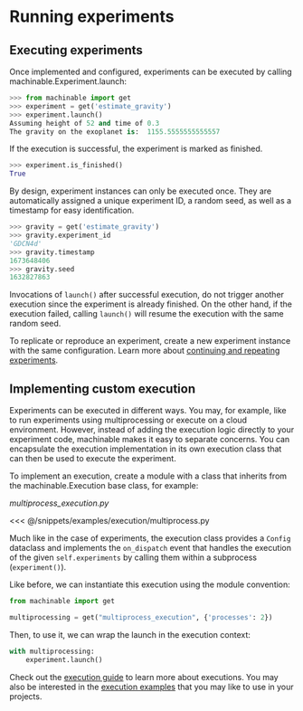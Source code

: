 # Running experiments

## Executing experiments

Once implemented and configured, experiments can be executed by calling <Pydoc caption="launch()">machinable.Experiment.launch</Pydoc>:

```python
>>> from machinable import get
>>> experiment = get('estimate_gravity')
>>> experiment.launch()
Assuming height of 52 and time of 0.3
The gravity on the exoplanet is:  1155.5555555555557
```

If the execution is successful, the experiment is marked as finished.

```python
>>> experiment.is_finished()
True
```

By design, experiment instances can only be executed once. They are automatically assigned a unique experiment ID, a random seed, as well as a timestamp for easy identification.

```python
>>> gravity = get('estimate_gravity')
>>> gravity.experiment_id
'GDCN4d'
>>> gravity.timestamp
1673648406
>>> gravity.seed
1632827863
```

Invocations of `launch()` after successful execution, do not trigger another execution since the experiment is already finished. On the other hand, if the execution failed, calling `launch()` will resume the execution with the same random seed.

To replicate or reproduce an experiment, create a new experiment instance with the same configuration. Learn more about [continuing and repeating experiments](../elements-in-depth/experiments.md#derivation).

## Implementing custom execution

Experiments can be executed in different ways. You may, for example, like to run experiments using multiprocessing or execute on a cloud environment. However, instead of adding the execution logic directly to your experiment code, machinable makes it easy to separate concerns. You can encapsulate the execution implementation in its own execution class that can then be used to execute the experiment. 

To implement an execution, create a module with a class that inherits from the <Pydoc>machinable.Execution</Pydoc> base class, for example:

_multiprocess_execution\.py_

<<< @/snippets/examples/execution/multiprocess.py

Much like in the case of experiments, the execution class provides a `Config` dataclass and implements the `on_dispatch` event that handles the execution of the given `self.experiments` by calling them within a subprocess (`experiment()`). 

Like before, we can instantiate this execution using the module convention:
```python
from machinable import get

multiprocessing = get("multiprocess_execution", {'processes': 2})
```

Then, to use it, we can wrap the launch in the execution context:

```python
with multiprocessing:
    experiment.launch()
```

Check out the [execution guide](../elements-in-depth/execution.md) to learn more about executions. You may also be interested in the [execution examples](../../examples/execution.md) that you may like to use in your projects.
